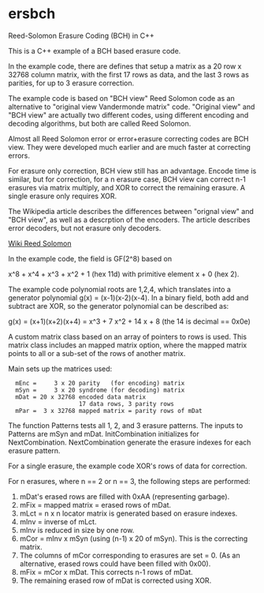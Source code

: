 # ersbch

Reed-Solomon Erasure Coding (BCH) in C++

This is a C++ example of a BCH based erasure code.

In the example code, there are defines that setup a matrix as a
20 row x 32768 column matrix, with the first 17 rows as data, and
the last 3 rows as parities, for up to 3 erasure correction.

The example code is based on "BCH view" Reed Solomon code as an
alternative to "original view Vandermonde matrix" code.
"Original view" and "BCH view" are actually two different codes,
using different encoding and decoding algorithms, but both are
called Reed Solomon.

Almost all Reed Solomon error or error+erasure correcting codes
are BCH view. They were developed much earlier and are much faster
at correcting errors.

For erasure only correction, BCH view still has an advantage.
Encode time is similar, but for correction, for a n erasure
case, BCH view can correct n-1 erasures via matrix multiply,
and XOR to correct the remaining erasure. A single erasure
only requires XOR.

The Wikipedia article describes the differences between "orignal view"
and "BCH view", as well as a descrption of the encoders. The article
describes error decoders, but not erasure only decoders.

[Wiki Reed Solomon](https://en.wikipedia.org/wiki/Reed%E2%80%93Solomon_error_correction)

In the example code, the field is GF(2^8) based on

x^8 + x^4 + x^3 + x^2 + 1 (hex 11d) with primitive element x + 0 (hex 2).
 
The example code polynomial roots are 1,2,4, which translates
into a generator polynomial g(x) = (x-1)(x-2)(x-4). In a binary field, both
add and subtract are XOR, so the generator polynomial can be described as:

g(x) = (x+1)(x+2)(x+4) = x^3 + 7 x^2 + 14 x + 8  (the 14 is decimal == 0x0e)

A custom matrix class based on an array of pointers to rows is used.
This matrix class includes an mapped matrix option, where the mapped
matrix points to all or a sub-set of the rows of another matrix.

Main sets up the matrices used:
```
  mEnc =     3 x 20 parity   (for encoding) matrix
  mSyn =     3 x 20 syndrome (for decoding) matrix
  mDat = 20 x 32768 encoded data matrix
                    17 data rows, 3 parity rows
  mPar =  3 x 32768 mapped matrix = parity rows of mDat
```

The function Patterns tests all 1, 2, and 3 erasure patterns.
The inputs to Patterns are mSyn and mDat.
InitCombination initializes for NextCombination.
NextCombination generate the erasure indexes for each erasure pattern.

For a single erasure, the example code XOR's rows of data for correction.

For n erasures, where n == 2 or n == 3, the following steps are performed:

1. mDat's erased rows are filled with 0xAA (representing garbage).
2. mFix = mapped matrix = erased rows of mDat.
2. mLct = n x n locator matrix is generated based on erasure indexes.
3. mInv = inverse of mLct.
4. mInv is reduced in size by one row.
4. mCor = mInv x mSyn (using (n-1) x 20 of mSyn). This is the correcting matrix.
5. The columns of mCor corresponding to erasures are set = 0.
   (As an alternative, erased rows could have been filled with 0x00).
6. mFix = mCor x mDat. This corrects n-1 rows of mDat.
7. The remaining erased row of mDat is corrected using XOR.
